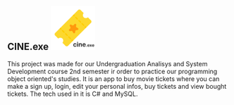 ## CINE.exe <img src="./TicketsDeCinema/images/logo.png" alt="Cine.exe logo" style="height: 100px; width:100px;right: 0;"/>

This project was made for our Undergraduation Analisys and System Development course 2nd semester ir order to practice our programming object oriented's studies. It is an app to buy movie tickets where you can make a sign up, login, edit your personal infos, buy tickets and view bought tickets. The tech used in it is C# and MySQL.
